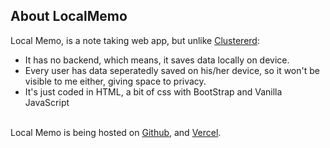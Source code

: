 ## About LocalMemo
Local Memo, is a note taking web app, but unlike <a href="https://github.com/nitin-is-me/clustered/">Clustererd</a>:
<ul>
  <li>It has no backend, which means, it saves data locally on device.</li>
  <li>Every user has data seperatedly saved on his/her device, so it won't be visible to me either, giving space to privacy.</li>
  <li>It's just coded in HTML, a bit of css with BootStrap and Vanilla JavaScript</li>
</ul>
<br>
Local Memo is being hosted on <a href="nitin-is-me.github.io/LocalMemo">Github</a>, and <a href="localmemo.vercel.app">Vercel</a>.

